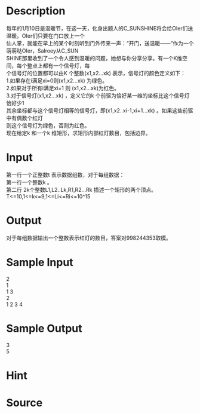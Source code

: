 
# Description

<div class="content"><div>每年的1月10日是温暖节，在这一天，化身出题人的C_SUNSHINE将会给OIer们送温暖。OIer们只要在门口放上一个</div>
<div>仙人掌，就能在早上的某个时刻听到门外传来一声：“开门，送温暖——”作为一个萌萌哒OIer，Salroey从C_SUN</div>
<div>SHINE那里收到了一个令人感到温暖的问题，她想与你分享分享。有一个K维空间，每个整点上都有一个信号灯，每</div>
<div>个信号灯的位置都可以由K 个整数(x1,x2...xk) 表示，信号灯的颜色定义如下：</div>
<div>1.如果存在i满足xi=0则(x1,x2...xk) 为绿色。</div>
<div>2.如果对于所有i满足xi=1 则 (x1,x2...xk)为红色。</div>
<div>3.对于信号灯(x1,x2...xk) ，定义它的k 个前驱为恰好某一维的坐标比这个信号灯恰好少1</div>
<div>其余坐标都与这个信号灯相等的信号灯，即(x1,x2..xi-1,xi+1...xk) 。如果这些前驱中有偶数个红灯</div>
<div>则这个信号灯为绿色，否则为红色。</div>
<div>现在给定k 和一个k 维矩形，求矩形内部红灯数目，包括边界。</div>
<p></p></div>

# Input

<div class="content"><div>第一行一个正整数t 表示数据组数，对于每组数据：</div>
<div>第一行一个整数k 。</div>
<div>第二行 2k个整数L1,L2..Lk,R1,R2...Rk 描述一个矩形的两个顶点。</div>
<div>T&lt;=10,1&lt;=k&lt;=9,1&lt;=Li&lt;=Ri&lt;=10^15</div>
<p></p></div>

# Output

<div class="content"><div>对于每组数据输出一个整数表示红灯的数目，答案对998244353取模。</div>
<p></p></div>

# Sample Input

<div class="content"><span class="sampledata">2<br/>
1<br/>
1 3<br/>
2<br/>
1 2 3 4</span></div>

# Sample Output

<div class="content"><span class="sampledata">3<br/>
5<br/>
</span></div>

# Hint

<div class="content"><p></p></div>

# Source

<div class="content"><p><a href="problemset.php?search="></a></p></div>


